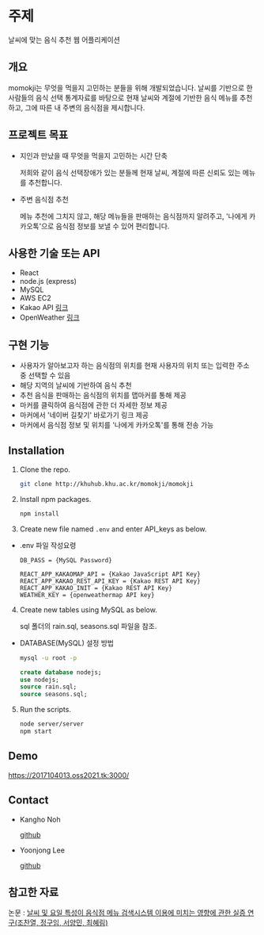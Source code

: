 # 주제

날씨에 맞는 음식 추천 웹 어플리케이션

## 개요

momokji는 무엇을 먹을지 고민하는 분들을 위해 개발되었습니다.
날씨를 기반으로 한 사람들의 음식 선택 통계자료를 바탕으로 현재 날씨와 계절에 기반한 음식 메뉴를 추천하고, 그에 따른 내 주변의 음식점을 제시합니다.

## 프로젝트 목표

- 지인과 만났을 때 무엇을 먹을지 고민하는 시간 단축

  저희와 같이 음식 선택장애가 있는 분들께 현재 날씨, 계절에 따른 신뢰도 있는 메뉴를 추천합니다.

- 주변 음식점 추천

  메뉴 추천에 그치지 않고, 해당 메뉴들을 판매하는 음식점까지 알려주고, '나에게 카카오톡'으로 음식점 정보를 보낼 수 있어 편리합니다.

## 사용한 기술 또는 API

- React
- node.js (express)
- MySQL
- AWS EC2
- Kakao API [링크](https://developers.kakao.com/)
- OpenWeather [링크](https://openweathermap.org/)

## 구현 기능

- 사용자가 알아보고자 하는 음식점의 위치를 현재 사용자의 위치 또는 입력한 주소 중 선택할 수 있음
- 해당 지역의 날씨에 기반하여 음식 추천
- 추천 음식을 판매하는 음식점의 위치를 맵마커를 통해 제공
- 마커를 클릭하여 음식점에 관한 더 자세한 정보 제공
- 마커에서 '네이버 길찾기' 바로가기 링크 제공
- 마커에서 음식점 정보 및 위치를 '나에게 카카오톡'를 통해 전송 가능

## Installation

1. Clone the repo.

   ```bash
   git clone http://khuhub.khu.ac.kr/momokji/momokji
   ```
   

2. Install npm packages.

   ```bash
   npm install
   ```
   

3. Create new file named `.env` and enter API_keys as below.

- .env 파일 작성요령

  ```
  DB_PASS = {MySQL Password}

  REACT_APP_KAKAOMAP_API = {Kakao JavaScript API Key}
  REACT_APP_KAKAO_REST_API_KEY = {Kakao REST API Key}
  REACT_APP_KAKAO_INIT = {Kakao REST API Key}
  WEATHER_KEY = {openweathermap API key}
  ```
  

4. Create new tables using MySQL as below.

   sql 폴더의 rain.sql, seasons.sql 파일을 참조.

- DATABASE(MySQL) 설정 방법

  ```bash
  mysql -u root -p
  ```

  ```sql
  create database nodejs;
  use nodejs;
  source rain.sql;
  source seasons.sql;
  ```
  

5. Run the scripts.

   ```bash
   node server/server
   npm start
   ```
   
## Demo
https://2017104013.oss2021.tk:3000/

## Contact

- Kangho Noh

  [github](https://github.com/kangho-Noh)

- Yoonjong Lee

  [github](https://github.com/LEEYOONJONG)

## 참고한 자료
  논문 : [날씨 및 요일 특성이 음식점 메뉴 검색시스템 이용에 미치는 영향에 관한 실증 연구(조찬열, 정구임, 서양민, 최혜림)](https://www.koreascience.or.kr/article/JAKO201720636501085.pdf)